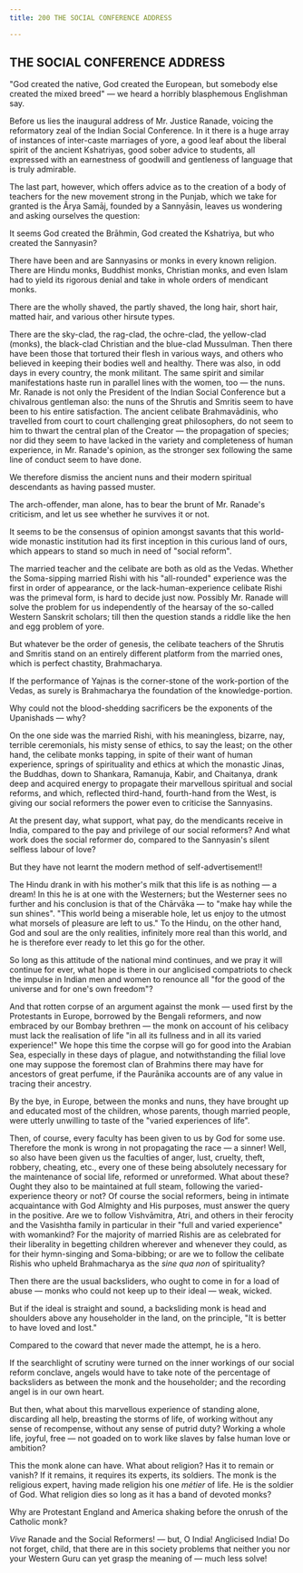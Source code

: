 ```yaml
---
title: 200 THE SOCIAL CONFERENCE ADDRESS

---
```

  

## THE SOCIAL CONFERENCE ADDRESS

"God created the native, God created the European, but somebody else
created the mixed breed" — we heard a horribly blasphemous Englishman
say.

Before us lies the inaugural address of Mr. Justice Ranade, voicing the
reformatory zeal of the Indian Social Conference. In it there is a huge
array of instances of inter-caste marriages of yore, a good leaf about
the liberal spirit of the ancient Kshatriyas, good sober advice to
students, all expressed with an earnestness of goodwill and gentleness
of language that is truly admirable.

The last part, however, which offers advice as to the creation of a body
of teachers for the new movement strong in the Punjab, which we take for
granted is the Ârya Samāj, founded by a Sannyāsin, leaves us wondering
and asking ourselves the question:

It seems God created the Brāhmin, God created the Kshatriya, but who
created the Sannyasin?

There have been and are Sannyasins or monks in every known religion.
There are Hindu monks, Buddhist monks, Christian monks, and even Islam
had to yield its rigorous denial and take in whole orders of mendicant
monks.

There are the wholly shaved, the partly shaved, the long hair, short
hair, matted hair, and various other hirsute types.

There are the sky-clad, the rag-clad, the ochre-clad, the yellow-clad
(monks), the black-clad Christian and the blue-clad Mussulman. Then
there have been those that tortured their flesh in various ways, and
others who believed in keeping their bodies well and healthy. There was
also, in odd days in every country, the monk militant. The same spirit
and similar manifestations haste run in parallel lines with the women,
too — the nuns. Mr. Ranade is not only the President of the Indian
Social Conference but a chivalrous gentleman also: the nuns of the
Shrutis and Smritis seem to have been to his entire satisfaction. The
ancient celibate Brahmavādinis, who travelled from court to court
challenging great philosophers, do not seem to him to thwart the central
plan of the Creator — the propagation of species; nor did they seem to
have lacked in the variety and completeness of human experience, in Mr.
Ranade's opinion, as the stronger sex following the same line of conduct
seem to have done.

We therefore dismiss the ancient nuns and their modern spiritual
descendants as having passed muster.

The arch-offender, man alone, has to bear the brunt of Mr. Ranade's
criticism, and let us see whether he survives it or not.

It seems to be the consensus of opinion amongst savants that this
world-wide monastic institution had its first inception in this curious
land of ours, which appears to stand so much in need of "social reform".

The married teacher and the celibate are both as old as the Vedas.
Whether the Soma-sipping married Rishi with his "all-rounded" experience
was the first in order of appearance, or the lack-human-experience
celibate Rishi was the primeval form, is hard to decide just now.
Possibly Mr. Ranade will solve the problem for us independently of the
hearsay of the so-called Western Sanskrit scholars; till then the
question stands a riddle like the hen and egg problem of yore.

But whatever be the order of genesis, the celibate teachers of the
Shrutis and Smritis stand on an entirely different platform from the
married ones, which is perfect chastity, Brahmacharya.

If the performance of Yajnas is the corner-stone of the work-portion of
the Vedas, as surely is Brahmacharya the foundation of the
knowledge-portion.

Why could not the blood-shedding sacrificers be the exponents of the
Upanishads — why?

On the one side was the married Rishi, with his meaningless, bizarre,
nay, terrible ceremonials, his misty sense of ethics, to say the least;
on the other hand, the celibate monks tapping, in spite of their want of
human experience, springs of spirituality and ethics at which the
monastic Jinas, the Buddhas, down to Shankara, Ramanuja, Kabir, and
Chaitanya, drank deep and acquired energy to propagate their marvellous
spiritual and social reforms, and which, reflected third-hand,
fourth-hand from the West, is giving our social reformers the power even
to criticise the Sannyasins.

At the present day, what support, what pay, do the mendicants receive in
India, compared to the pay and privilege of our social reformers? And
what work does the social reformer do, compared to the Sannyasin's
silent selfless labour of love?

But they have not learnt the modern method of self-advertisement!!

The Hindu drank in with his mother's milk that this life is as nothing —
a dream! In this he is at one with the Westerners; but the Westerner
sees no further and his conclusion is that of the Chārvāka — to "make
hay while the sun shines". "This world being a miserable hole, let us
enjoy to the utmost what morsels of pleasure are left to us." To the
Hindu, on the other hand, God and soul are the only realities,
infinitely more real than this world, and he is therefore ever ready to
let this go for the other.

So long as this attitude of the national mind continues, and we pray it
will continue for ever, what hope is there in our anglicised compatriots
to check the impulse in Indian men and women to renounce all "for the
good of the universe and for one's own freedom"?

And that rotten corpse of an argument against the monk — used first by
the Protestants in Europe, borrowed by the Bengali reformers, and now
embraced by our Bombay brethren — the monk on account of his celibacy
must lack the realisation of life "in all its fullness and in all its
varied experience!" We hope this time the corpse will go for good into
the Arabian Sea, especially in these days of plague, and notwithstanding
the filial love one may suppose the foremost clan of Brahmins there may
have for ancestors of great perfume, if the Paurānika accounts are of
any value in tracing their ancestry.

By the bye, in Europe, between the monks and nuns, they have brought up
and educated most of the children, whose parents, though married people,
were utterly unwilling to taste of the "varied experiences of life".

Then, of course, every faculty has been given to us by God for some use.
Therefore the monk is wrong in not propagating the race — a sinner!
Well, so also have been given us the faculties of anger, lust, cruelty,
theft, robbery, cheating, etc., every one of these being absolutely
necessary for the maintenance of social life, reformed or unreformed.
What about these? Ought they also to be maintained at full steam,
following the varied-experience theory or not? Of course the social
reformers, being in intimate acquaintance with God Almighty and His
purposes, must answer the query in the positive. Are we to follow
Vishvāmitra, Atri, and others in their ferocity and the Vasishtha family
in particular in their "full and varied experience" with womankind? For
the majority of married Rishis are as celebrated for their liberality in
begetting children wherever and whenever they could, as for their
hymn-singing and Soma-bibbing; or are we to follow the celibate Rishis
who upheld Brahmacharya as the *sine qua non* of spirituality?

Then there are the usual backsliders, who ought to come in for a load of
abuse — monks who could not keep up to their ideal — weak, wicked.

But if the ideal is straight and sound, a backsliding monk is head and
shoulders above any householder in the land, on the principle, "It is
better to have loved and lost."

Compared to the coward that never made the attempt, he is a hero.

If the searchlight of scrutiny were turned on the inner workings of our
social reform conclave, angels would have to take note of the percentage
of backsliders as between the monk and the householder; and the
recording angel is in our own heart.

But then, what about this marvellous experience of standing alone,
discarding all help, breasting the storms of life, of working without
any sense of recompense, without any sense of putrid duty? Working a
whole life, joyful, free — not goaded on to work like slaves by false
human love or ambition?

This the monk alone can have. What about religion? Has it to remain or
vanish? If it remains, it requires its experts, its soldiers. The monk
is the religious expert, having made religion his one *métier* of life.
He is the soldier of God. What religion dies so long as it has a band of
devoted monks?

Why are Protestant England and America shaking before the onrush of the
Catholic monk?

*Vive* Ranade and the Social Reformers! — but, O India! Anglicised
India! Do not forget, child, that there are in this society problems
that neither you nor your Western Guru can yet grasp the meaning of —
much less solve!